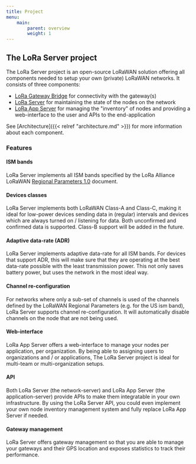 ```yaml
---
title: Project
menu:
    main:
        parent: overview
        weight: 1
---
```


## The LoRa Server project

The LoRa Server project is an open-source LoRaWAN solution offering all
components needed to setup your own (private) LoRaWAN networks.
It consists of three components:

* [LoRa Gateway Bridge](/lora-gateway-bridge/) for connectivity with the
  gateway(s)
* [LoRa Server](/loraserver/) for maintaining the state of the nodes on the
  network
* [LoRa App Server](/lora-app-server/) for managing the "inventory" of nodes
  and providing a web-interface to the user and APIs to the end-application

See [Architecture]({{< relref "architecture.md" >}}) for more information
about each component.

### Features

#### ISM bands

LoRa Server implements all ISM bands specified by the LoRa Alliance LoRaWAN
[Regional Parameters 1.0](https://www.lora-alliance.org/For-Developers/LoRaWANDevelopers)
document.

#### Devices classes

LoRa Server implements both LoRaWAN Class-A and Class-C, making it ideal for
low-power devices sending data in (regular) intervals and devices which are
always turned on / listening for data. Both unconfirmed and confirmed data is
supported. Class-B support will be added in the future.

#### Adaptive data-rate (ADR)

LoRa Server implements adaptive data-rate for all ISM bands. For devices that
support ADR, this will make sure that they are operating at the best data-rate
possible with the least transmission power. This not only saves battery power,
but uses the network in the most ideal way.

#### Channel re-configuration

For networks where only a sub-set of channels is used of the channels defined
by the LoRaWAN Regional Parameters (e.g. for the US ism band), LoRa Server
supports channel re-configuration. It will automatically disable channels
on the node that are not being used.

#### Web-interface

LoRa App Server offers a web-interface to manage your nodes per application,
per organization. By being able to assigning users to organizations and / or
applications, The LoRa Server project is ideal for multi-team or
multi-organization setups.

#### API

Both LoRa Server (the network-server) and LoRa App Server
(the application-server) provide APIs to make them integratable in your own
infrastructure. By using the LoRa Server API, you could even implement your own
node inventory management system and fully replace LoRa App Server if needed.

#### Gateway management

LoRa Server offers gateway management so that you are able to manage your
gateways and their GPS location and exposes statistics to track their 
performance.